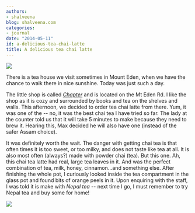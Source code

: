 ```yaml
---
authors:
- shalveena
blog: shalveena.com
categories:
- journal
date: "2014-05-11"
id: a-delicious-tea-chai-latte
title: A delicious tea chai latte
---
```


![](https://shalveena.files.wordpress.com/2014/05/d71cf-img_1169.jpg)

  

  

There is a tea house we visit sometimes in Mount Eden, when we have the chance to walk there in nice sunshine. Today was just such a day.  

  

The little shop is called _[Chapter](http://www.chapter.co.nz/)_ and is located on the Mt Eden Rd. I like the shop as it is cozy and surrounded by books and tea on the shelves and walls. This afternoon, we decided to order tea chai latte from there. Yum, it was one of the -- no, it was the best chai tea I have tried so far. The lady at the counter told us that it will take 5 minutes to make because they need to brew it. Hearing this, Max decided he will also have one (instead of the safer Assam choice). 

  

It was definitely worth the wait. The danger with getting chai tea is that often times it is too sweet, or too milky, and does not taste like tea at all. It is also most often (always?) made with powder chai (tea). But this one. Ah, this chai tea latte had real, large tea leaves in it. And was the perfect combination of tea, milk, honey, cinnamon...and something else. After finishing the whole pot, I curiously looked inside the tea compartment in the glass pot and found bits of orange peels in it. Upon enquiring with the staff, I was told it is make with _Nepal tea_ -- next time I go, I must remember to try Nepal tea and buy some for home!

  

![](https://shalveena.files.wordpress.com/2014/05/223e7-img_1170.jpg)
